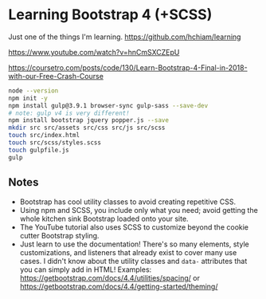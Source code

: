 # Learning Bootstrap 4 (+SCSS)

Just one of the things I'm learning. <https://github.com/hchiam/learning>

<https://www.youtube.com/watch?v=hnCmSXCZEpU>

<https://coursetro.com/posts/code/130/Learn-Bootstrap-4-Final-in-2018-with-our-Free-Crash-Course>

```bash
node --version
npm init -y
npm install gulp@3.9.1 browser-sync gulp-sass --save-dev
# note: gulp v4 is very different!
npm install bootstrap jquery popper.js --save
mkdir src src/assets src/css src/js src/scss
touch src/index.html
touch src/scss/styles.scss
touch gulpfile.js
gulp
```

## Notes

- Bootstrap has cool utility classes to avoid creating repetitive CSS.
- Using npm and SCSS, you include only what you need; avoid getting the whole kitchen sink Bootstrap loaded onto your site.
- The YouTube tutorial also uses SCSS to customize beyond the cookie cutter Bootstrap styling.
- Just learn to use the documentation! There's so many elements, style customizations, and listeners that already exist to cover many use cases. I didn't know about the utility classes and `data-` attributes that you can simply add in HTML! Examples: <https://getbootstrap.com/docs/4.4/utilities/spacing/> or <https://getbootstrap.com/docs/4.4/getting-started/theming/>
